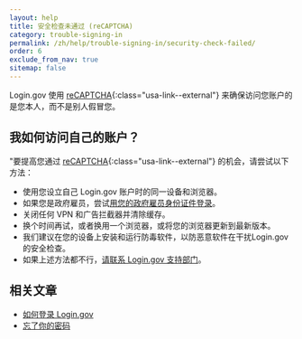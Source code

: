 ```yaml
---
layout: help
title: 安全检查未通过 (reCAPTCHA)
category: trouble-signing-in
permalink: /zh/help/trouble-signing-in/security-check-failed/
order: 6
exclude_from_nav: true
sitemap: false
---
```


Login.gov 使用 [reCAPTCHA](https://cloud.google.com/security/products/recaptcha){:class="usa-link--external"} 来确保访问您账户的是您本人，而不是别人假冒您。

## 我如何访问自己的账户？

"要提高您通过 [reCAPTCHA](https://cloud.google.com/security/products/recaptcha){:class="usa-link--external"} 的机会，请尝试以下方法：

- 使用您设立自己 Login.gov 账户时的同一设备和浏览器。
- 如果您是政府雇员，尝试[用您的政府雇员身份证件登录](https://secure.login.gov/zh/login/piv_cac)。
- 关闭任何 VPN 和广告拦截器并清除缓存。
- 换个时间再试，或者换用一个浏览器，或将您的浏览器更新到最新版本。
- 我们建议在您的设备上安装和运行防毒软件，以防恶意软件在干扰Login.gov的安全检查。
- 如果上述方法都不行，[请联系 Login.gov 支持部门](/zh/contact/)。

## 相关文章

* [如何登录 Login.gov](/zh/help/trouble-signing-in/how-to-sign-in/)
* [忘了你的密码](/zh/help/trouble-signing-in/forgot-your-password/)
